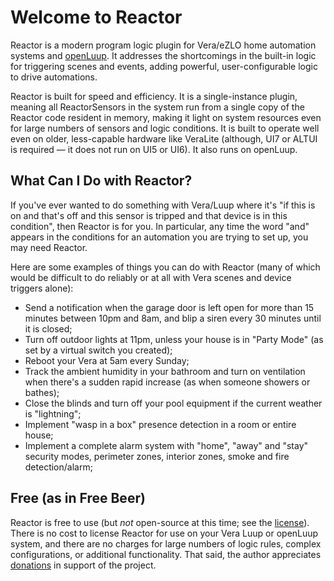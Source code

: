 # Welcome to Reactor

Reactor is a modern program logic plugin for Vera/eZLO home automation systems and [openLuup](https://github.com/akbooer/openLuup). It addresses the shortcomings in the built-in logic for triggering scenes and events, adding powerful, user-configurable logic to drive automations.

Reactor is built for speed and efficiency. It is a single-instance plugin, meaning all ReactorSensors in the system run from a single copy of the Reactor code resident in memory, making it light on system resources even for large numbers of sensors and logic conditions. It is built to operate well even on older, less-capable hardware like VeraLite (although, UI7 or ALTUI is required &mdash; it does not run on UI5 or UI6). It also runs on openLuup.

## What Can I Do with Reactor?

If you've ever wanted to do something with Vera/Luup where it's "if this is on and that's off and this sensor is tripped and that device is in this condition", then Reactor is for you. In particular, any time the word "and" appears in the conditions for an automation you are trying to set up, you may need Reactor.

Here are some examples of things you can do with Reactor (many of which would be difficult to do reliably or at all with Vera scenes and device triggers alone):

* Send a notification when the garage door is left open for more than 15 minutes between 10pm and 8am, and blip a siren every 30 minutes until it is closed;
* Turn off outdoor lights at 11pm, unless your house is in "Party Mode" (as set by a virtual switch you created);
* Reboot your Vera at 5am every Sunday;
* Track the ambient humidity in your bathroom and turn on ventilation when there's a sudden rapid increase (as when someone showers or bathes);
* Close the blinds and turn off your pool equipment if the current weather is "lightning";
* Implement "wasp in a box" presence detection in a room or entire house;
* Implement a complete alarm system with "home", "away" and "stay" security modes, perimeter zones, interior zones, smoke and fire detection/alarm;

## Free (as in Free Beer)

Reactor is free to use (but *not* open-source at this time; see the [license](Installation.md#license-and-use-restrictions)). There is no cost to license Reactor for use on your Vera Luup or openLuup system, and there are no charges for large numbers of logic rules, complex configurations, or additional functionality. That said, the author appreciates [donations](https://www.toggledbits.com/donate) in support of the project.
